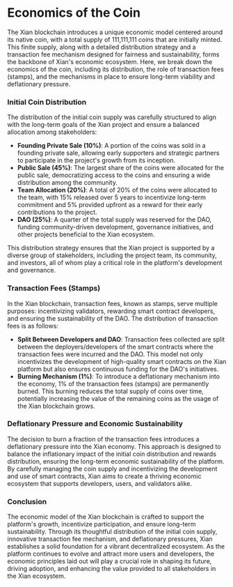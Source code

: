 # Economics of the Coin

The Xian blockchain introduces a unique economic model centered around its native coin, with a total supply of 111,111,111 coins that are initially minted. This finite supply, along with a detailed distribution strategy and a transaction fee mechanism designed for fairness and sustainability, forms the backbone of Xian's economic ecosystem. Here, we break down the economics of the coin, including its distribution, the role of transaction fees (stamps), and the mechanisms in place to ensure long-term viability and deflationary pressure.

### **Initial Coin Distribution**

The distribution of the initial coin supply was carefully structured to align with the long-term goals of the Xian project and ensure a balanced allocation among stakeholders:

* **Founding Private Sale (10%)**: A portion of the coins was sold in a founding private sale, allowing early supporters and strategic partners to participate in the project's growth from its inception.
* **Public Sale (45%)**: The largest share of the coins were allocated for the public sale, democratizing access to the coins and ensuring a wide distribution among the community.
* **Team Allocation (20%)**: A total of 20% of the coins were allocated to the team, with 15% released over 5 years to incentivize long-term commitment and 5% provided upfront as a reward for their early contributions to the project.
* **DAO (25%)**: A quarter of the total supply was reserved for the DAO, funding community-driven development, governance initiatives, and other projects beneficial to the Xian ecosystem.

This distribution strategy ensures that the Xian project is supported by a diverse group of stakeholders, including the project team, its community, and investors, all of whom play a critical role in the platform's development and governance.

### **Transaction Fees (Stamps)**

In the Xian blockchain, transaction fees, known as stamps, serve multiple purposes: incentivizing validators, rewarding smart contract developers, and ensuring the sustainability of the DAO. The distribution of transaction fees is as follows:

* **Split Between Developers and DAO**: Transaction fees collected are split between the deployers/developers of the smart contracts where the transaction fees were incurred and the DAO. This model not only incentivizes the development of high-quality smart contracts on the Xian platform but also ensures continuous funding for the DAO's initiatives.
* **Burning Mechanism (1%)**: To introduce a deflationary mechanism into the economy, 1% of the transaction fees (stamps) are permanently burned. This burning reduces the total supply of coins over time, potentially increasing the value of the remaining coins as the usage of the Xian blockchain grows.

### **Deflationary Pressure and Economic Sustainability**

The decision to burn a fraction of the transaction fees introduces a deflationary pressure into the Xian economy. This approach is designed to balance the inflationary impact of the initial coin distribution and rewards distribution, ensuring the long-term economic sustainability of the platform. By carefully managing the coin supply and incentivizing the development and use of smart contracts, Xian aims to create a thriving economic ecosystem that supports developers, users, and validators alike.

### Conclusion

The economic model of the Xian blockchain is crafted to support the platform's growth, incentivize participation, and ensure long-term sustainability. Through its thoughtful distribution of the initial coin supply, innovative transaction fee mechanism, and deflationary pressures, Xian establishes a solid foundation for a vibrant decentralized ecosystem. As the platform continues to evolve and attract more users and developers, the economic principles laid out will play a crucial role in shaping its future, driving adoption, and enhancing the value provided to all stakeholders in the Xian ecosystem.
